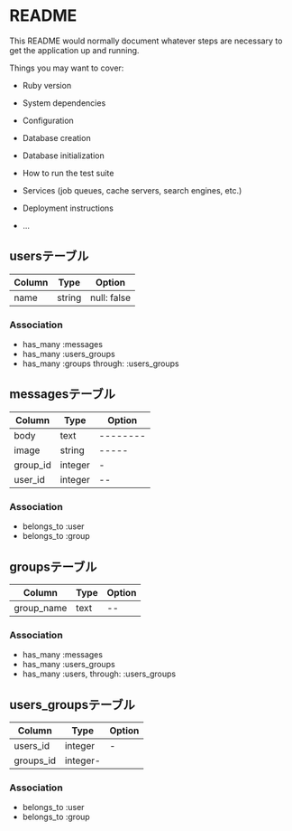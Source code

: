 # README

This README would normally document whatever steps are necessary to get the
application up and running.

Things you may want to cover:

* Ruby version

* System dependencies

* Configuration

* Database creation

* Database initialization

* How to run the test suite

* Services (job queues, cache servers, search engines, etc.)

* Deployment instructions

* ...


## usersテーブル

|Column|Type|Option|
|------|----|------|
|name|string|null: false|

### Association
- has_many :messages
- has_many :users_groups
- has_many :groups through: :users_groups

## messagesテーブル
|Column|Type|Option|
|------|----|------|
|body|text|--------|
|image|string|-----|
|group_id|integer|-|
|user_id|integer|--|

### Association
- belongs_to :user
- belongs_to :group

## groupsテーブル
|Column|Type|Option|
|------|----|------|
|group_name|text|--|

### Association
- has_many :messages
- has_many :users_groups
- has_many :users, through: :users_groups

## users_groupsテーブル
|Column|Type|Option|
|------|----|------|
|users_id|integer|-|
|groups_id|integer-|

### Association
- belongs_to :user
- belongs_to :group

